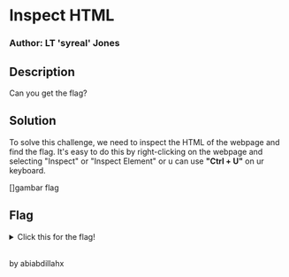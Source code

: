 # Inspect HTML
### Author: LT 'syreal' Jones

## Description
Can you get the flag?

## Solution
To solve this challenge, we need to inspect the HTML of the webpage and find the flag. It's easy
to do this by right-clicking on the webpage and selecting "Inspect" or "Inspect Element" or u can use **"Ctrl + U"** on ur keyboard.

[]gambar flag

## Flag 
<details>
  <summary>Click this for the flag!</summary>

  ```
    picoCTF{1n5p3t0r_0f_h7ml_fd5d57bd}
  ```
</details>

<br>
<p>by abiabdillahx</p>